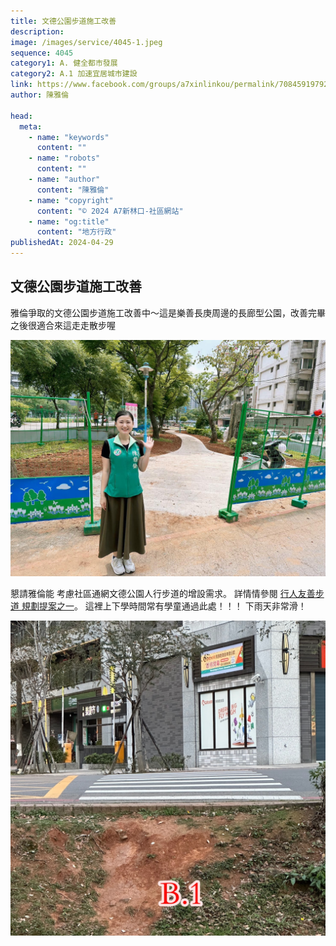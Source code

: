 ```yaml
---
title: 文德公園步道施工改善
description:
image: /images/service/4045-1.jpeg
sequence: 4045
category1: A. 健全都市發展
category2: A.1 加速宜居城市建設
link: https://www.facebook.com/groups/a7xinlinkou/permalink/708459197925998/
author: 陳雅倫

head:
  meta:
    - name: "keywords"
      content: ""
    - name: "robots"
      content: ""
    - name: "author"
      content: "陳雅倫"
    - name: "copyright"
      content: "© 2024 A7新林口-社區網站"
    - name: "og:title"
      content: "地方行政"
publishedAt: 2024-04-29
---
```


## 文德公園步道施工改善

雅倫爭取的文德公園步道施工改善中～這是樂善長庚周邊的長廊型公園，改善完畢之後很適合來這走走散步喔

![s4045-1.jpeg](/images/service/s4045-1.jpeg)

懇請雅倫能 考慮社區通網文德公園人行步道的增設需求。 詳情情參閱 <a href="https://a7kanban14.netlify.app/resident/r001">行人友善步道 規劃提案之一</a>。
這裡上下學時間常有學童通過此處！！！ 下雨天非常滑！

![s4045-2.jpeg](/images/service/s4045-2.jpeg)
